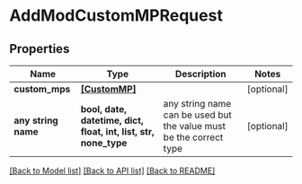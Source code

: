 # AddModCustomMPRequest


## Properties
Name | Type | Description | Notes
------------ | ------------- | ------------- | -------------
**custom_mps** | [**[CustomMP]**](CustomMP.md) |  | [optional] 
**any string name** | **bool, date, datetime, dict, float, int, list, str, none_type** | any string name can be used but the value must be the correct type | [optional]

[[Back to Model list]](../README.md#documentation-for-models) [[Back to API list]](../README.md#documentation-for-api-endpoints) [[Back to README]](../README.md)


